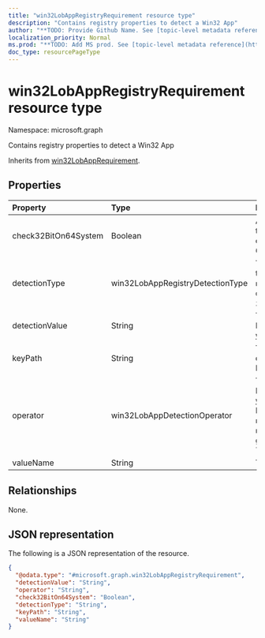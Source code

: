 ```yaml
---
title: "win32LobAppRegistryRequirement resource type"
description: "Contains registry properties to detect a Win32 App"
author: "**TODO: Provide Github Name. See [topic-level metadata reference](https://msgo.azurewebsites.net/add/document/guidelines/metadata.html#topic-level-metadata)**"
localization_priority: Normal
ms.prod: "**TODO: Add MS prod. See [topic-level metadata reference](https://msgo.azurewebsites.net/add/document/guidelines/metadata.html#topic-level-metadata)**"
doc_type: resourcePageType
---
```


# win32LobAppRegistryRequirement resource type

Namespace: microsoft.graph



Contains registry properties to detect a Win32 App


Inherits from [win32LobAppRequirement](../resources/win32lobapprequirement.md).

## Properties
|Property|Type|Description|
|:---|:---|:---|
|check32BitOn64System|Boolean|A value indicating whether this registry path is for checking 32-bit app on 64-bit system|
|detectionType|win32LobAppRegistryDetectionType|The registry data detection type. Possible values are: `notConfigured`, `exists`, `doesNotExist`, `string`, `integer`, `version`.|
|detectionValue|String|The detection value Inherited from [win32LobAppRequirement](../resources/win32lobapprequirement.md)|
|keyPath|String|The registry key path to detect Win32 Line of Business (LoB) app|
|operator|win32LobAppDetectionOperator|The operator for detection Inherited from [win32LobAppRequirement](../resources/win32lobapprequirement.md). Possible values are: `notConfigured`, `equal`, `notEqual`, `greaterThan`, `greaterThanOrEqual`, `lessThan`, `lessThanOrEqual`.|
|valueName|String|The registry value name|

## Relationships
None.

## JSON representation
The following is a JSON representation of the resource.
<!-- {
  "blockType": "resource",
  "@odata.type": "microsoft.graph.win32LobAppRegistryRequirement"
}
-->
``` json
{
  "@odata.type": "#microsoft.graph.win32LobAppRegistryRequirement",
  "detectionValue": "String",
  "operator": "String",
  "check32BitOn64System": "Boolean",
  "detectionType": "String",
  "keyPath": "String",
  "valueName": "String"
}
```


